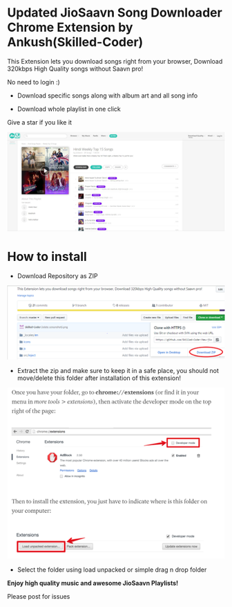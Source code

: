 # Updated JioSaavn Song Downloader Chrome Extension by Ankush(Skilled-Coder)

This Extension lets you download songs right from your browser, Download 320kbps High Quality songs without Saavn pro! 

No need to login :)

* Download specific songs along with album art and all song info

* Download whole playlist in one click

Give a star if you like it

![Screenshot](screenshot.png)
# How to install

* Download Repository as ZIP

![Screenshot](zip.png)

* Extract the zip and make sure to keep it in a safe place, you should not move/delete this folder after installation of this extension!

![Screenshot](load.png)

* Select the folder using load unpacked or simple drag n drop folder

**Enjoy high quality music and awesome JioSaavn Playlists!**

Please post for issues
